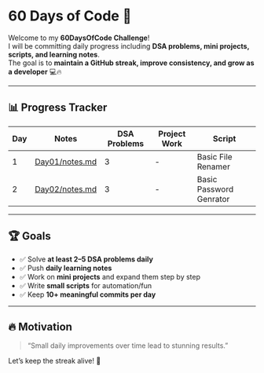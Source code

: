 # 60 Days of Code 🚀

Welcome to my **60DaysOfCode Challenge**!  
I will be committing daily progress including **DSA problems, mini projects, scripts, and learning notes**.  
The goal is to **maintain a GitHub streak, improve consistency, and grow as a developer** 💻🔥  

---

## 📊 Progress Tracker

| Day | Notes | DSA Problems | Project Work | Script |
|-----|--------|--------------|--------------|--------|
| 1   | [Day01/notes.md](Day01/note.md) | 3 | - | Basic File Renamer |
| 2   | [Day02/notes.md](Day02/note.md) | 3 | - | Basic Password Genrator |

---

## 🏆 Goals
- ✅ Solve **at least 2–5 DSA problems daily**  
- ✅ Push **daily learning notes**  
- ✅ Work on **mini projects** and expand them step by step  
- ✅ Write **small scripts** for automation/fun  
- ✅ Keep **10+ meaningful commits per day**  

---

## 🔥 Motivation
> “Small daily improvements over time lead to stunning results.”  

Let’s keep the streak alive! 🚀
